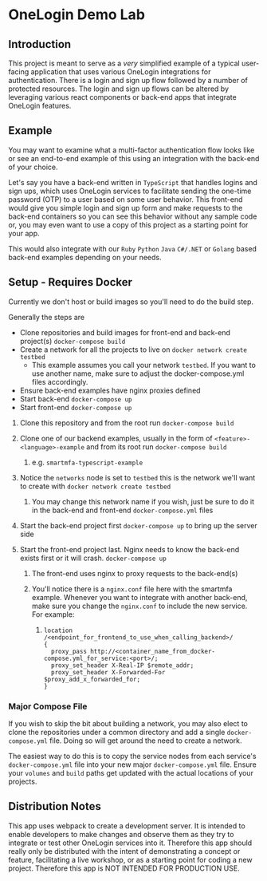 # OneLogin Demo Lab

## Introduction

This project is meant to serve as a _very_ simplified example of a typical user-facing application that uses various OneLogin integrations for authentication. There is a login and sign up flow followed by a number of protected resources. The login and sign up flows can be altered by leveraging various react components or back-end apps that integrate OneLogin features.

## Example

You may want to examine what a multi-factor authentication flow looks like or see an end-to-end example of this using an integration with the back-end of your choice.

Let's say you have a back-end written in `TypeScript` that handles logins and sign ups, which uses OneLogin services to facilitate sending the one-time password (OTP) to a user based on some user behavior. This front-end would give you simple login and sign up form and make requests to the back-end containers so you can see this behavior without any sample code or, you may even want to use a copy of this project as a starting point for your app.

This would also integrate with our `Ruby` `Python` `Java` `C#/.NET` or `Golang` based back-end examples depending on your needs.

## Setup - Requires Docker

Currently we don't host or build images so you'll need to do the build step.

Generally the steps are

* Clone repositories and build images for front-end and back-end project(s) `docker-compose build`
* Create a network for all the projects to live on  `docker network create testbed`
  * This example assumes you call your network `testbed`. If you want to use another name, make sure to adjust the docker-compose.yml files accordingly.
* Ensure back-end examples have nginx proxies defined
* Start back-end `docker-compose up`
* Start front-end `docker-compose up`

1. Clone this repository and from the root run `docker-compose build`

2. Clone one of our backend examples, usually in the form of  `<feature>-<language>-example` and from its root run `docker-compose build`

   1.  e.g. `smartmfa-typescript-example`

3. Notice the `networks` node is set to `testbed` this is the network we'll want to create with `docker network create testbed`

   1. You may change this network name if you wish, just be sure to do it in the back-end and front-end `docker-compose.yml` files

4. Start the back-end project first `docker-compose up` to bring up the server side

5. Start the front-end project last. Nginx needs to know the back-end exists first or it will crash. `docker-compose up`

   1. The front-end uses nginx to proxy requests to the back-end(s)

   2. You'll notice there is a `nginx.conf` file here with the smartmfa example. Whenever you want to integrate with another back-end, make sure you change the `nginx.conf` to include the new service. For example:

      1. ```nginx
         location /<endpoint_for_frontend_to_use_when_calling_backend>/
         {
           proxy_pass http://<container_name_from_docker-compose.yml_for_service:<port>/;
           proxy_set_header X-Real-IP $remote_addr;
           proxy_set_header X-Forwarded-For $proxy_add_x_forwarded_for;
         }
         ```

### Major Compose File

If you wish to skip the bit about building a network, you may also elect to clone the repositories under a common directory and add a single `docker-compose.yml` file. Doing so will get around the need to create a network.

The easiest way to do this is to copy the service nodes from each service's `docker-compose.yml` file into your new major `docker-compose.yml` file. Ensure your `volumes` and `build` paths get updated with the actual locations of your projects.

## Distribution Notes

This app uses webpack to create a development server. It is intended to enable developers to make changes and observe them as they try to integrate or test other OneLogin services into it. Therefore this app should really only be distributed with the intent of demonstrating a concept or feature, facilitating a live workshop, or as a starting point for coding a new project. Therefore this app is NOT INTENDED FOR PRODUCTION USE.
